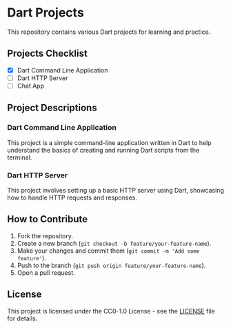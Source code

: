 # Dart Projects

This repository contains various Dart projects for learning and practice.

## Projects Checklist

- [x] Dart Command Line Application
- [ ] Dart HTTP Server
- [ ] Chat App

## Project Descriptions

### Dart Command Line Application

This project is a simple command-line application written in Dart to help understand the basics of creating and running Dart scripts from the terminal.

### Dart HTTP Server

This project involves setting up a basic HTTP server using Dart, showcasing how to handle HTTP requests and responses.

## How to Contribute

1. Fork the repository.
2. Create a new branch (`git checkout -b feature/your-feature-name`).
3. Make your changes and commit them (`git commit -m 'Add some feature'`).
4. Push to the branch (`git push origin feature/your-feature-name`).
5. Open a pull request.

## License

This project is licensed under the CC0-1.0 License - see the [LICENSE](LICENSE) file for details.
